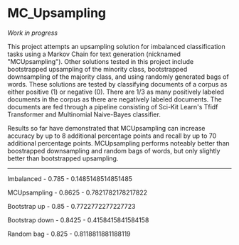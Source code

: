 # MC_Upsampling
*Work in progress*

This project attempts an upsampling solution for imbalanced classification tasks using a Markov Chain for text generation (nicknamed "MCUpsampling"). Other solutions tested in this project include bootstrapped upsampling of the minority class, bootstrapped downsampling of the majority class, and using randomly generated bags of words. These solutions are tested by classifying documents of a corpus as either positive (1) or negative (0). There are 1/3 as many positively labeled documents in the corpus as there are negatively labeled documents. The documents are fed through a pipeline consisting of Sci-Kit Learn's Tfidf Transformer and Multinomial Naive-Bayes classifier.

Results so far have demonstrated that MCUpsampling can increase accuracy by up to 8 additional percentage points and recall by up to 70 additional percentage points. MCUpsampling performs noteably better than boostrapped downsampling and random bags of words, but only slightly better than bootstrapped upsampling. 

---

Imbalanced - 0.785 - 0.1485148514851485

MCUpsampling - 0.8625 - 0.7821782178217822

Bootstrap up - 0.85 - 0.7722772277227723

Bootstrap down - 0.8425 - 0.4158415841584158

Random bag - 0.825 - 0.8118811881188119
